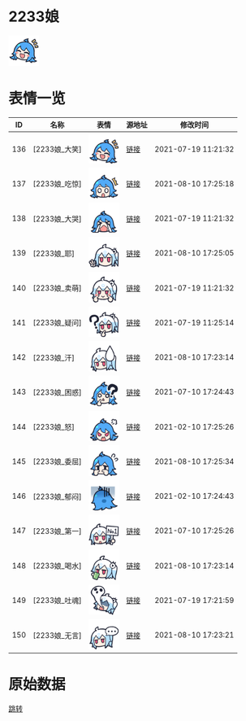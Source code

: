 # 2233娘

<img src="./cover.png" height="60" alt="cover" />

# 表情一览

|ID|名称|表情|源地址|修改时间|
|----|----|----|----|----|
|136|[2233娘_大笑]|<img src="./pic/000136_%5B2233娘_大笑%5D.png" height="60" alt="大笑"/>|[链接](http://i0.hdslb.com/bfs/emote/16b8794be990cefa6caeba4d901b934a227ee3b8.png)|2021-07-19 11:21:32|
|137|[2233娘_吃惊]|<img src="./pic/000137_%5B2233娘_吃惊%5D.png" height="60" alt="吃惊"/>|[链接](http://i0.hdslb.com/bfs/emote/d1628c43d35b1530c0504a643ff80b6189fa0a43.png)|2021-08-10 17:25:18|
|138|[2233娘_大哭]|<img src="./pic/000138_%5B2233娘_大哭%5D.png" height="60" alt="大哭"/>|[链接](http://i0.hdslb.com/bfs/emote/476a2a60f6e337b8c0697a592e0aa82781f6b33b.png)|2021-07-19 11:21:32|
|139|[2233娘_耶]|<img src="./pic/000139_%5B2233娘_耶%5D.png" height="60" alt="耶"/>|[链接](http://i0.hdslb.com/bfs/emote/d7178e258a0efc969b65ccc2b1322fb235f5dff4.png)|2021-08-10 17:25:05|
|140|[2233娘_卖萌]|<img src="./pic/000140_%5B2233娘_卖萌%5D.png" height="60" alt="卖萌"/>|[链接](http://i0.hdslb.com/bfs/emote/ea893aa25355de95ab4f03c2dad3f0c58d0c159e.png)|2021-07-19 11:21:32|
|141|[2233娘_疑问]|<img src="./pic/000141_%5B2233娘_疑问%5D.png" height="60" alt="疑问"/>|[链接](http://i0.hdslb.com/bfs/emote/0b41f509351958dbb63d472fec0132d1bd03bd14.png)|2021-07-19 11:25:14|
|142|[2233娘_汗]|<img src="./pic/000142_%5B2233娘_汗%5D.png" height="60" alt="汗"/>|[链接](http://i0.hdslb.com/bfs/emote/247cd9df8cdf84b18368c21e3b2dd374e84c0927.png)|2021-08-10 17:23:14|
|143|[2233娘_困惑]|<img src="./pic/000143_%5B2233娘_困惑%5D.png" height="60" alt="困惑"/>|[链接](http://i0.hdslb.com/bfs/emote/714eeb4eae0d0933b4ff08b7df788b1982f6b940.png)|2021-07-10 17:24:43|
|144|[2233娘_怒]|<img src="./pic/000144_%5B2233娘_怒%5D.png" height="60" alt="怒"/>|[链接](http://i0.hdslb.com/bfs/emote/f31953119c51b9748016440ac0b632f779929b37.png)|2021-02-10 17:25:26|
|145|[2233娘_委屈]|<img src="./pic/000145_%5B2233娘_委屈%5D.png" height="60" alt="委屈"/>|[链接](http://i0.hdslb.com/bfs/emote/d9d0bf9d358af8d5761093ec66d4e3f60d963a63.png)|2021-08-10 17:25:34|
|146|[2233娘_郁闷]|<img src="./pic/000146_%5B2233娘_郁闷%5D.png" height="60" alt="郁闷"/>|[链接](http://i0.hdslb.com/bfs/emote/485203fe7100f2c8fc40b2800a18fe20b35f2f1a.png)|2021-02-10 17:24:43|
|147|[2233娘_第一]|<img src="./pic/000147_%5B2233娘_第一%5D.png" height="60" alt="第一"/>|[链接](http://i0.hdslb.com/bfs/emote/3754ee6e5985bd0bd7dfb668981f2a8733398ebd.png)|2021-07-10 17:25:26|
|148|[2233娘_喝水]|<img src="./pic/000148_%5B2233娘_喝水%5D.png" height="60" alt="喝水"/>|[链接](http://i0.hdslb.com/bfs/emote/695bf5429472049b52c1e0de586f8a2511195a23.png)|2021-08-10 17:23:14|
|149|[2233娘_吐魂]|<img src="./pic/000149_%5B2233娘_吐魂%5D.png" height="60" alt="吐魂"/>|[链接](http://i0.hdslb.com/bfs/emote/e999af499edf38a91ca68b1a9d2f97042c1d6734.png)|2021-07-19 17:21:59|
|150|[2233娘_无言]|<img src="./pic/000150_%5B2233娘_无言%5D.png" height="60" alt="无言"/>|[链接](http://i0.hdslb.com/bfs/emote/fdb5870f32cfaf7949e0f88a13f6feba4a48b719.png)|2021-08-10 17:23:21|

# 原始数据

[跳转](./raw.json)

